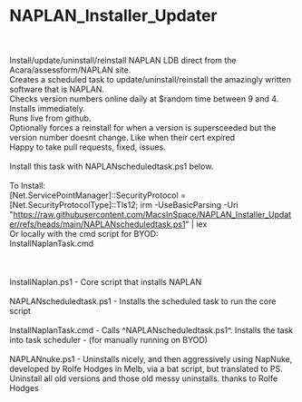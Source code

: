 # NAPLAN_Installer_Updater <BR><BR>
Install/update/uninstall/reinstall NAPLAN LDB direct from the Acara/assessform/NAPLAN site.<BR>
Creates a scheduled task to update/uninstall/reinstall the amazingly written software that is NAPLAN. <BR>
Checks version numbers online daily at $random time between 9 and 4.<BR>
Installs immediately. <BR>
Runs live from github. <BR>
Optionally forces a reinstall for when a version is supersceeded but the version number doesnt change. Like when their cert expired <BR>
Happy to take pull requests, fixed, issues. <BR><BR>
Install this task with NAPLANscheduledtask.ps1 below.<BR><BR>
To Install:<BR>
[Net.ServicePointManager]::SecurityProtocol = [Net.SecurityProtocolType]::Tls12;
irm -UseBasicParsing -Uri "https://raw.githubusercontent.com/MacsInSpace/NAPLAN_Installer_Updater/refs/heads/main/NAPLANscheduledtask.ps1" | iex
<BR>
Or locally with the cmd script for BYOD:<BR>
InstallNaplanTask.cmd
<BR><BR>
<BR><BR>
InstallNaplan.ps1 - Core script that installs NAPLAN
<BR><BR>
NAPLANscheduledtask.ps1 - Installs the scheduled task to run the core script
<BR><BR>
InstallNaplanTask.cmd - Calls ^NAPLANscheduledtask.ps1^. Installs the task into task scheduler - (for manually running on BYOD)
<BR><BR>
NAPLANnuke.ps1 - Uninstalls nicely, and then aggressively using NapNuke, developed by Rolfe Hodges in Melb, via a bat script, but translated to PS.<BR>
Uninstall all old versions and those old messy uninstalls. thanks to Rolfe Hodges
